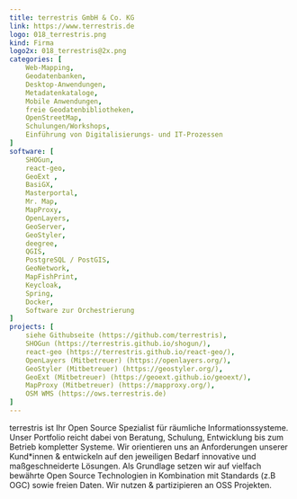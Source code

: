 ```yaml
---
title: terrestris GmbH & Co. KG
link: https://www.terrestris.de
logo: 018_terrestris.png
kind: Firma
logo2x: 018_terrestris@2x.png
categories: [
    Web-Mapping,
    Geodatenbanken,
    Desktop-Anwendungen,
    Metadatenkataloge,
    Mobile Anwendungen,
	freie Geodatenbibliotheken,
    OpenStreetMap,
    Schulungen/Workshops,
	Einführung von Digitalisierungs- und IT-Prozessen
]
software: [
    SHOGun,
    react-geo,
    GeoExt ,
    BasiGX,
    Masterportal,
    Mr. Map,
    MapProxy,
    OpenLayers,
    GeoServer,
    GeoStyler,
    deegree,
    QGIS,
    PostgreSQL / PostGIS,
    GeoNetwork,
    MapFishPrint,
    Keycloak,
    Spring,
    Docker,
    Software zur Orchestrierung 
]
projects: [
    siehe Githubseite (https://github.com/terrestris),
	SHOGun (https://terrestris.github.io/shogun/),
	react-geo (https://terrestris.github.io/react-geo/),
	OpenLayers (Mitbetreuer) (https://openlayers.org/),
	GeoStyler (Mitbetreuer) (https://geostyler.org/),
	GeoExt (Mitbetreuer) (https://geoext.github.io/geoext/),
	MapProxy (Mitbetreuer) (https://mapproxy.org/),
 	OSM WMS (https://ows.terrestris.de)
]
---
```


terrestris ist Ihr Open Source Spezialist für räumliche Informationssysteme. Unser Portfolio reicht dabei von Beratung, Schulung, Entwicklung bis zum Betrieb kompletter Systeme. 
Wir orientieren uns an Anforderungen unserer Kund*innen & entwickeln auf den jeweiligen Bedarf innovative und maßgeschneiderte Lösungen. Als Grundlage setzen wir auf vielfach bewährte Open Source Technologien in Kombination mit Standards (z.B OGC) sowie freien Daten. Wir nutzen & partizipieren an OSS Projekten.

